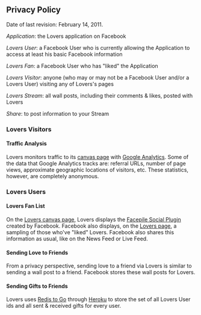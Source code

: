 Privacy Policy
--------------

Date of last revision: February 14, 2011.

*Application*: the Lovers application on Facebook

*Lovers User*: a Facebook User who is currently allowing the Application to access at least his basic Facebook information

*Lovers Fan*: a Facebook User who has "liked" the Application

*Lovers Visitor*: anyone (who may or may not be a Facebook User and/or a Lovers User) visiting any of Lovers's pages

*Lovers Stream*: all wall posts, including their comments &amp; likes, posted with Lovers

*Share*: to post information to your Stream

### Lovers Visitors

#### Traffic Analysis

Lovers monitors traffic to its [canvas page][1] with [Google Analytics][2]. Some of the data that Google Analytics tracks are: referral URLs, number of page views, approximate geographic locations of visitors, etc. These statistics, however, are completely anonymous.

### Lovers Users

#### Lovers Fan List

On the [Lovers canvas page][1], Lovers displays the [Facepile Social Plugin][3] created by Facebook. Facebook also displays, on the [Lovers page][4], a sampling of those who've "liked" Lovers. Facebook also shares this information as usual, like on the News Feed or Live Feed.

#### Sending Love to Friends

From a privacy perspective, sending love to a friend via Lovers is similar to sending a wall post to a friend. Facebook stores these wall posts for Lovers.

#### Sending Gifts to Friends

Lovers uses [Redis to Go][5] through [Heroku][6] to store the set of all Lovers User ids and all sent & received gifts for every user.

  [1]: https://apps.facebook.com/mylovers/
  [2]: http://www.google.com/analytics/
  [3]: https://developers.facebook.com/docs/reference/plugins/facepile/
  [4]: https://www.facebook.com/loversapp
  [5]: http://redistogo.com/
  [6]: http://heroku.com/
  